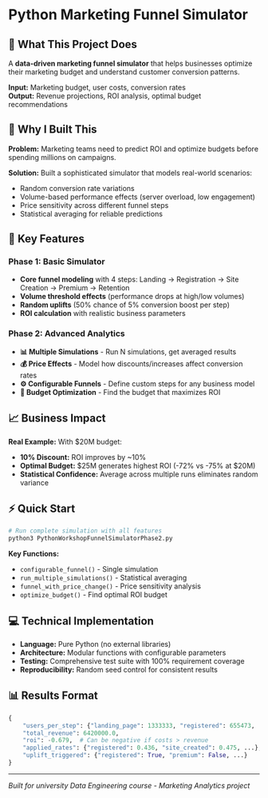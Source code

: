 # Python Marketing Funnel Simulator

## 🎯 What This Project Does

A **data-driven marketing funnel simulator** that helps businesses optimize their marketing budget and understand customer conversion patterns.

**Input:** Marketing budget, user costs, conversion rates  
**Output:** Revenue projections, ROI analysis, optimal budget recommendations

## 🤔 Why I Built This

**Problem:** Marketing teams need to predict ROI and optimize budgets before spending millions on campaigns.

**Solution:** Built a sophisticated simulator that models real-world scenarios:
- Random conversion rate variations
- Volume-based performance effects (server overload, low engagement)
- Price sensitivity across different funnel steps
- Statistical averaging for reliable predictions

## 🚀 Key Features

### Phase 1: Basic Simulator
- **Core funnel modeling** with 4 steps: Landing → Registration → Site Creation → Premium → Retention
- **Volume threshold effects** (performance drops at high/low volumes)
- **Random uplifts** (50% chance of 5% conversion boost per step)
- **ROI calculation** with realistic business parameters

### Phase 2: Advanced Analytics  
- **📊 Multiple Simulations** - Run N simulations, get averaged results
- **💰 Price Effects** - Model how discounts/increases affect conversion rates
- **⚙️ Configurable Funnels** - Define custom steps for any business model
- **🎯 Budget Optimization** - Find the budget that maximizes ROI

## 📈 Business Impact

**Real Example:** With $20M budget:
- **10% Discount:** ROI improves by ~10%
- **Optimal Budget:** $25M generates highest ROI (-72% vs -75% at $20M)
- **Statistical Confidence:** Average across multiple runs eliminates random variance

## ⚡ Quick Start

```bash
# Run complete simulation with all features
python3 PythonWorkshopFunnelSimulatorPhase2.py
```

**Key Functions:**
- `configurable_funnel()` - Single simulation
- `run_multiple_simulations()` - Statistical averaging  
- `funnel_with_price_change()` - Price sensitivity analysis
- `optimize_budget()` - Find optimal ROI budget

## 💻 Technical Implementation

- **Language:** Pure Python (no external libraries)
- **Architecture:** Modular functions with configurable parameters
- **Testing:** Comprehensive test suite with 100% requirement coverage
- **Reproducibility:** Random seed control for consistent results

## 📊 Results Format

```python
{
    "users_per_step": {"landing_page": 1333333, "registered": 655473, ...},
    "total_revenue": 6420000.0,
    "roi": -0.679,  # Can be negative if costs > revenue
    "applied_rates": {"registered": 0.436, "site_created": 0.475, ...},
    "uplift_triggered": {"registered": True, "premium": False, ...}
}
```

---
*Built for university Data Engineering course - Marketing Analytics project*
